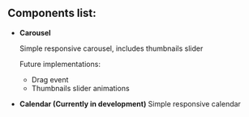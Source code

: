 ## Components list:

- **Carousel** 

  Simple responsive carousel, includes thumbnails slider <br />
  
  Future implementations:
  - Drag event
  - Thumbnails slider animations  

- **Calendar (Currently in development)**
  Simple responsive calendar
